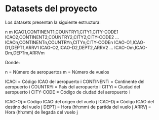 # Datasets del proyecto

Los datasets presentan la siguiente estructura:

n m
ICAO1,CONTINENT1,COUNTRY1,CITY1,CITY-CODE1
ICAO2,CONTINENT2,COUNTRY2,CITY2,CITY-CODE2
...
ICAOn,CONTINENTn,COUNTRYn,CITYn,CITY-CODEn
ICAO-O1,ICAO-D1,DEPT1,ARRV1
ICAO-O2,ICAO-D2,DEPT2,ARRV2
...
ICAO-Om,ICAO-Dm,DEPTm,ARRVm

Donde:

n = Número de aeropuertos
m = Número de vuelos

ICAOi = Código ICAO del aeropuerto i
CONTINENTi = Continente del aeropuerto i
COUNTRYi = País del aeropuerto i
CITYi = Ciudad del aeropuerto i
CITY-CODE = Código de ciudad del aeropuerto i

ICAO-Oj = Código ICAO del origen del vuelo j
ICAO-Dj = Código ICAO del destino del vuelo j
DEPTj = Hora (hh:mm) de partida del vuelo j
ARRVj = Hora (hh:mm) de llegada del vuelo j

